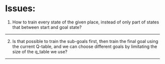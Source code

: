 Issues:
===================
1. How to train every state of the given place, instead of only part of states that between start and goal state?
---------------------

2. Is that possible to train the sub-goals first, then train the final goal using the current Q-table, and we can 
choose different goals by limitating the size of the q_table we use?
-------------------
